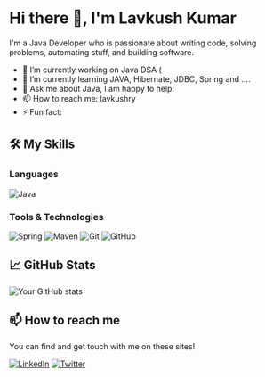 # Hi there 👋, I'm Lavkush Kumar

I'm a Java Developer who is passionate about writing code, solving problems, automating stuff, and building software.

- 🔭 I’m currently working on Java DSA (
- 🌱 I’m currently learning JAVA, Hibernate, JDBC, Spring and ....
- 💬 Ask me about Java, I am happy to help!
- 📫 How to reach me: lavkushry
- ⚡ Fun fact: 

## 🛠️ My Skills

### Languages

![Java](https://img.shields.io/badge/-Java-000000?style=flat&logo=java)

### Tools & Technologies

![Spring](https://img.shields.io/badge/-Spring-000000?style=flat&logo=spring)
![Maven](https://img.shields.io/badge/-Maven-000000?style=flat&logo=apache-maven)
![Git](https://img.shields.io/badge/-Git-000000?style=flat&logo=git)
![GitHub](https://img.shields.io/badge/-GitHub-000000?style=flat&logo=github)

## 📈 GitHub Stats

![Your GitHub stats](https://github-readme-stats.vercel.app/api?username=yourusername&show_icons=true)

## 📫 How to reach me

You can find and get touch with me on these sites!

[![LinkedIn](https://img.shields.io/badge/-LinkedIn-000000?style=flat&logo=linkedin)](https://www.linkedin.com/in/lavkushry)
[![Twitter](https://img.shields.io/badge/-Twitter-000000?style=flat&logo=twitter)](https://twitter.com/lavkushry)
